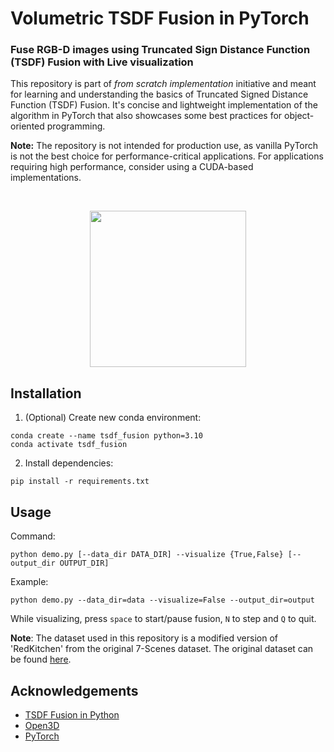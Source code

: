 # Volumetric TSDF Fusion in PyTorch
### Fuse RGB-D images using Truncated Sign Distance Function (TSDF) Fusion with Live visualization

This repository is part of *from scratch implementation* initiative and meant for learning and understanding the basics of Truncated Signed Distance Function (TSDF) Fusion. It's concise and lightweight implementation of the algorithm in PyTorch that also showcases some best practices for object-oriented programming.

**Note:** The repository is not intended for production use, as vanilla PyTorch is not the best choice for performance-critical applications. For applications requiring high performance, consider using a CUDA-based implementations.

<br>
<p align="center">
  <img src="output/tsdf_fusion.gif" height=250px/>
</p>

## Installation
1. (Optional) Create new conda environment:
```shell
conda create --name tsdf_fusion python=3.10
conda activate tsdf_fusion
```
2. Install dependencies:
  ```shell
  pip install -r requirements.txt
  ```

## Usage

Command:
```shell
python demo.py [--data_dir DATA_DIR] --visualize {True,False} [--output_dir OUTPUT_DIR]
```

Example:
```shell
python demo.py --data_dir=data --visualize=False --output_dir=output
```

While visualizing, press `space` to start/pause fusion, `N` to step and `Q` to quit.

**Note**: The dataset used in this repository is a modified version of 'RedKitchen' from the original 7-Scenes dataset. The original dataset can be found [here](https://www.microsoft.com/en-us/research/project/rgb-d-dataset-7-scenes/).

## Acknowledgements
- [TSDF Fusion in Python](https://github.com/andyzeng/tsdf-fusion-python) 
- [Open3D](https://www.open3d.org/)
- [PyTorch](https://pytorch.org/)
